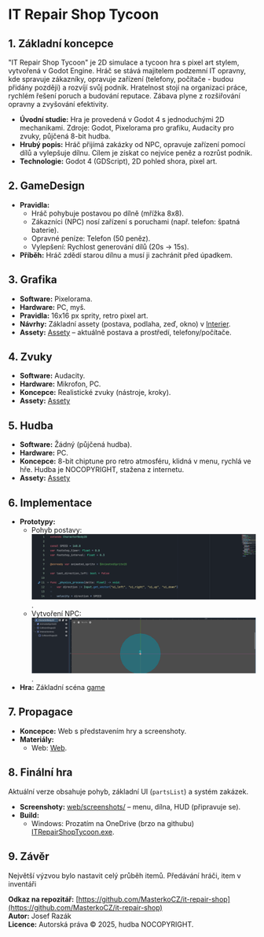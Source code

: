 # IT Repair Shop Tycoon

## 1. Základní koncepce
"IT Repair Shop Tycoon" je 2D simulace a tycoon hra s pixel art stylem, vytvořená v Godot Engine. Hráč se stává majitelem podzemní IT opravny, kde spravuje zákazníky, opravuje zařízení (telefony, počítače - budou přidány později) a rozvíjí svůj podnik. Hratelnost stojí na organizaci práce, rychlém řešení poruch a budování reputace. Zábava plyne z rozšiřování opravny a zvyšování efektivity.

- **Úvodní studie:** Hra je provedená v Godot 4 s jednoduchými 2D mechanikami. Zdroje: Godot, Pixelorama pro grafiku, Audacity pro zvuky, půjčená 8-bit hudba.
- **Hrubý popis:** Hráč přijímá zakázky od NPC, opravuje zařízení pomocí dílů a vylepšuje dílnu. Cílem je získat co nejvíce peněz a rozrůst podnik.
- **Technologie:** Godot 4 (GDScript), 2D pohled shora, pixel art.

## 2. GameDesign
- **Pravidla:**
  - Hráč pohybuje postavou po dílně (mřížka 8x8).
  - Zákazníci (NPC) nosí zařízení s poruchami (např. telefon: špatná baterie).
  - Opravné peníze: Telefon (50 peněz).
  - Vylepšení: Rychlost generování dílů (20s → 15s).
- **Příběh:** Hráč zdědí starou dílnu a musí ji zachránit před úpadkem.

## 3. Grafika
- **Software:** Pixelorama.
- **Hardware:** PC, myš.
- **Pravidla:** 16x16 px sprity, retro pixel art.
- **Návrhy:** Základní assety (postava, podlaha, zeď, okno) v [Interier](https://github.com/MasterkoCZ/it-repair-shop/tree/main/Graphics/Interier).
- **Assety:** [Assety](https://github.com/MasterkoCZ/it-repair-shop/tree/main/Graphics) – aktuálně postava a prostředí, telefony/počítače.

## 4. Zvuky
- **Software:** Audacity.
- **Hardware:** Mikrofon, PC.
- **Koncepce:** Realistické zvuky (nástroje, kroky).
- **Assety:** [Assety](https://github.com/MasterkoCZ/it-repair-shop/tree/main/Audio)

## 5. Hudba
- **Software:** Žádný (půjčená hudba).
- **Hardware:** PC.
- **Koncepce:** 8-bit chiptune pro retro atmosféru, klidná v menu, rychlá ve hře. Hudba je NOCOPYRIGHT, stažena z internetu.
- **Assety:** [Assety](https://github.com/MasterkoCZ/it-repair-shop/tree/main/Audio)

## 6. Implementace
- **Prototypy:**
  - Pohyb postavy: ![Pohyb](https://github.com/MasterkoCZ/it-repair-shop/blob/main/obr%C3%A1zky/pohyb.png).
  - Vytvoření NPC: ![NPC](https://github.com/MasterkoCZ/it-repair-shop/blob/main/obr%C3%A1zky/npc.png).
- **Hra:** Základní scéna [game](https://github.com/MasterkoCZ/it-repair-shop/blob/main/Scenes/game.tscn)

## 7. Propagace
- **Koncepce:** Web s představením hry a screenshoty.
- **Materiály:**
  - Web: [Web](https://github.com/MasterkoCZ/it-repair-shop/tree/main/Website).

## 8. Finální hra
Aktuální verze obsahuje pohyb, základní UI (`partsList`) a systém zakázek.  
- **Screenshoty:** [web/screenshots/](web/screenshots/) – menu, dílna, HUD (připravuje se).
- **Build:**
  - Windows: Prozatím na OneDrive (brzo na githubu) [ITRepairShopTycoon.exe](https://vosassvarnsdorf-my.sharepoint.com/:u:/g/personal/josef_razak021_skolavdf_cz/EdKVHHEbsONBv_71QOpC-IoB--15424hxHRmp6qlpqolng?e=nfv8Id).

## 9. Závěr
Největší výzvou bylo nastavit celý průběh itemů. Předávání hráči, item v inventáři

**Odkaz na repozitář:** [https://github.com/MasterkoCZ/it-repair-shop](https://github.com/MasterkoCZ/it-repair-shop)  
**Autor:** Josef Razák  
**Licence:** Autorská práva © 2025, hudba NOCOPYRIGHT.
